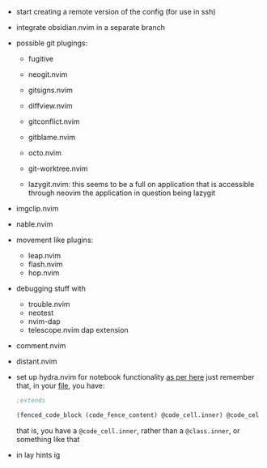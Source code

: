 - start creating a remote version of the config (for use in ssh)

- integrate obsidian.nvim in a separate branch

- possible git plugings:
    - fugitive
    - neogit.nvim
    - gitsigns.nvim
    - diffview.nvim
    - gitconflict.nvim
    - gitblame.nvim
    - octo.nvim
    - git-worktree.nvim

    - lazygit.nvim: this seems to be a full on application that is accessible
    through neovim
    the application in question being lazygit

- imgclip.nvim

- nable.nvim

- movement like plugins:
    - leap.nvim
    - flash.nvim
    - hop.nvim

- debugging stuff with
    - trouble.nvim
    - neotest
    - nvim-dap
    - telescope.nvim dap extension

- comment.nvim

- distant.nvim

- set up hydra.nvim for notebook functionality
    [as per here](https://github.com/quarto-dev/quarto-nvim/wiki/Integrating-with-Hydra)
    just remember that, in your [file](/home/kalyan/.config/nvim/after/queries/markdown/textobjects.scm), you have:

    ```scm
    ;extends

    (fenced_code_block (code_fence_content) @code_cell.inner) @code_cell.outer
    ```

    that is, you have a `@code_cell.inner`, rather than a `@class.inner`, or something like that

- in lay hints ig
